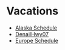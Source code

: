 # Vacations

- [Alaska Schedule](/static/uploads/Alaska-Schedule.pdf)
- [DenailHwy07](/static/uploads/DenailHwy07.pdf)
- [Europe Schedule](/static/uploads/Europe-Schedule-6.pdf)
